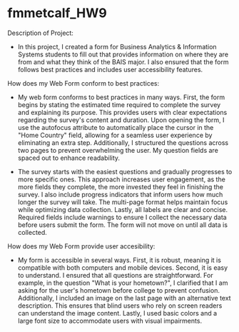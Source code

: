 # fmmetcalf_HW9

Description of Project:

- In this project, I created a form for Business Analytics & Information Systems students to fill out that provides information on where they are from and what they think of the BAIS major. I also ensured that the form follows best practices and includes user accessibility features.

How does my Web Form conform to best practices:

- My web form conforms to best practices in many ways. First, the form begins by stating the estimated time required to complete the survey and explaining its purpose. This provides users with clear expectations regarding the survey's content and duration. Upon opening the form, I use the autofocus attribute to automatically place the cursor in the "Home Country" field, allowing for a seamless user experience by eliminating an extra step. Additionally, I structured the questions across two pages to prevent overwhelming the user. My question fields are spaced out to enhance readability.

- The survey starts with the easiest questions and gradually progresses to more specific ones. This approach increases user engagement, as the more fields they complete, the more invested they feel in finishing the survey. I also include progress indicators that inform users how much longer the survey will take. The multi-page format helps maintain focus while optimizing data collection. Lastly, all labels are clear and concise. Required fields include warnings to ensure I collect the necessary data before users submit the form. The form will not move on until all data is collected.

How does my Web Form provide user accesibility:

- My form is accessible in several ways. First, it is robust, meaning it is compatible with both computers and mobile devices. Second, it is easy to understand. I ensured that all questions are straightforward. For example, in the question "What is your hometown?", I clarified that I am asking for the user's hometown before college to prevent confusion. Additionally, I included an image on the last page with an alternative text description. This ensures that blind users who rely on screen readers can understand the image content. Lastly, I used basic colors and a large font size to accommodate users with visual impairments.
